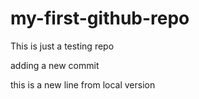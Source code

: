 # my-first-github-repo
This is just a testing repo


adding a new commit 

this is a new line from local version





